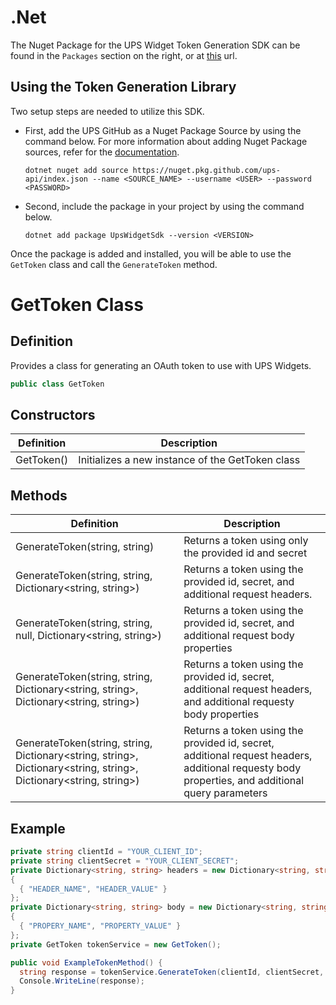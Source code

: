 # .Net

The Nuget Package for the UPS Widget Token Generation SDK can be found in the `Packages` section on the right, or at [this](https://github.com/UPS-API/Widgets-SDK/pkgs/nuget/UpsWidgetSdk) url.

## Using the Token Generation Library

Two setup steps are needed to utilize this SDK.
- First, add the UPS GitHub as a Nuget Package Source by using the command below. For more information about adding Nuget Package sources, refer for the [documentation](https://learn.microsoft.com/en-us/dotnet/core/tools/dotnet-nuget-add-source).
  
  `dotnet nuget add source https://nuget.pkg.github.com/ups-api/index.json --name <SOURCE_NAME> --username <USER>
    --password <PASSWORD>`
- Second, include the package in your project by using the command below.

  `dotnet add package UpsWidgetSdk --version <VERSION>`

Once the package is added and installed, you will be able to use the `GetToken` class and call the `GenerateToken` method.

# GetToken Class
## Definition

Provides a class for generating an OAuth token to use with UPS Widgets.
```C#
public class GetToken
```

## Constructors

| Definition | Description |
|------------|-------------|
| GetToken() | Initializes a new instance of the GetToken class |

## Methods
| Definition | Description |
|------------|-------------|
| GenerateToken(string, string) | Returns a token using only the provided id and secret |
| GenerateToken(string, string, Dictionary<string, string>) | Returns a token using the provided id, secret, and additional request headers. |
| GenerateToken(string, string, null, Dictionary<string, string>) | Returns a token using the provided id, secret, and additional request body properties|
| GenerateToken(string, string, Dictionary<string, string>, Dictionary<string, string>) | Returns a token using the provided id, secret, additional request headers, and additional requesty body properties |
| GenerateToken(string, string, Dictionary<string, string>, Dictionary<string, string>, Dictionary<string, string>) | Returns a token using the provided id, secret, additional request headers, additional requesty body properties, and additional query parameters |

## Example

```C#
private string clientId = "YOUR_CLIENT_ID";
private string clientSecret = "YOUR_CLIENT_SECRET";
private Dictionary<string, string> headers = new Dictionary<string, string>()
{
  { "HEADER_NAME", "HEADER_VALUE" }
};
private Dictionary<string, string> body = new Dictionary<string, string>()
{
  { "PROPERY_NAME", "PROPERTY_VALUE" }
};
private GetToken tokenService = new GetToken();

public void ExampleTokenMethod() {
  string response = tokenService.GenerateToken(clientId, clientSecret, headers, body);
  Console.WriteLine(response);
}
```

